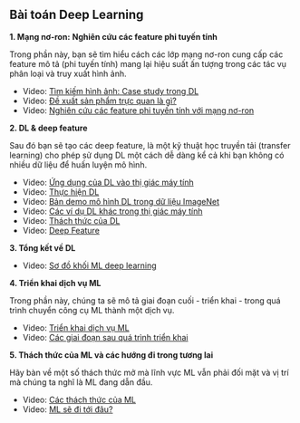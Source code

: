## Bài toán Deep Learning

**1. Mạng nơ-ron:** **Nghiên cứu các feature phi tuyến tính**

Trong phần này, bạn sẽ tìm hiểu cách các lớp mạng nơ-ron cung cấp các feature mô tả (phi tuyến tính) mang lại hiệu suất ấn tượng trong các tác vụ phân loại và truy xuất hình ảnh.

- Video: [Tìm kiếm hình ảnh: Case study trong DL](https://www.coursera.org/learn/ml-foundations/lecture/6Kqca/searching-for-images-a-case-study-in-deep-learning) 
- Video: [Đề xuất sản phẩm trực quan là gì?](https://www.coursera.org/learn/ml-foundations/lecture/fGDxD/what-is-a-visual-product-recommender) 
- Video: [Nghiên cứu các feature phi tuyến tính với mạng nơ-ron](https://www.coursera.org/learn/ml-foundations/lecture/iJyru/learning-very-non-linear-features-with-neural-networks)

**2. DL & deep feature**

Sau đó bạn sẽ tạo các deep feature, là một kỹ thuật học truyền tải (transfer learning) cho phép sử dụng DL một cách dễ dàng kể cả khi bạn không có nhiều dữ liệu để huấn luyện mô hình.

- Video: [Ứng dụng của DL vào thị giác máy tính](https://www.coursera.org/learn/ml-foundations/lecture/xpkT7/application-of-deep-learning-to-computer-vision)
- Video: [Thực hiện DL](https://www.coursera.org/learn/ml-foundations/lecture/X9LOm/deep-learning-performance) 
- Video: [Bản demo mô hình DL trong dữ liệu ImageNet](https://www.coursera.org/learn/ml-foundations/lecture/Hfpgs/demo-of-deep-learning-model-on-imagenet-data) 
- Video: [Các ví dụ DL khác trong thị giác máy tính](https://www.coursera.org/learn/ml-foundations/lecture/dZMX4/other-examples-of-deep-learning-in-computer-vision) 
- Video: [Thách thức của DL](https://www.coursera.org/learn/ml-foundations/lecture/E8HQz/challenges-of-deep-learning)
- Video: [Deep Feature](https://www.coursera.org/learn/ml-foundations/lecture/Do497/deep-features)

**3. Tổng kết về DL**

- Video: [Sơ đồ khối ML deep learning](https://www.coursera.org/learn/ml-foundations/lecture/gi3CR/deep-learning-ml-block-diagram)

**4. Triển khai dịch vụ ML**

Trong phần này, chúng ta sẽ mô tả giai đoạn cuối - triển khai - trong quá trình chuyển công cụ ML thành một dịch vụ.

- Video: [Triển khai dịch vụ ML](https://www.coursera.org/learn/ml-foundations/lecture/yCdof/deploying-an-ml-service)
- Video: [Các giai đoạn sau quá trình triển khai](https://www.coursera.org/learn/ml-foundations/lecture/aFJuN/what-happens-after-deployment)

**5. Thách thức của ML và các hướng đi trong tương lai**

Hãy bàn về một số thách thức mở mà lĩnh vực ML vẫn phải đối mặt và vị trí mà chúng ta nghĩ là ML đang dẫn đầu.

- Video: [Các thách thức của ML](https://www.coursera.org/learn/ml-foundations/lecture/SKpUc/open-challenges-in-ml)
- Video: [ML sẽ đi tới đâu?](https://www.coursera.org/learn/ml-foundations/lecture/4OrbJ/where-is-ml-going)

